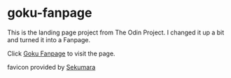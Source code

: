 # goku-fanpage

This is the landing page project from The Odin Project. I changed it up a bit and turned it into a Fanpage.

Click [Goku Fanpage](https://mjit19.github.io/goku-fanpage/) to visit the page.

favicon provided by [Sekumara](https://www.favicon.cc/?action=icon_list&user_id=101879)
